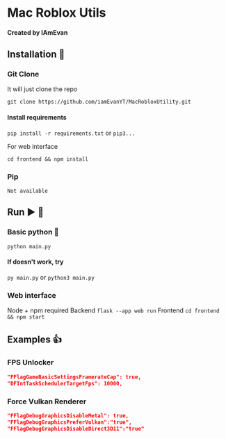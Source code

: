 # Mac Roblox Utils

#### Created by IAmEvan

## Installation 🔽
### Git Clone
It will just clone the repo

`git clone https://github.com/iamEvanYT/MacRobloxUtility.git`

#### Install requirements

`pip install -r requirements.txt` or `pip3...`

For web interface

`cd frontend && npm install`

### Pip
`Not available`

## Run ▶️ 🚀
### Basic python 🐍

`python main.py`

#### If doesn't work, try
`py main.py` or
`python3 main.py`

### Web interface
Node + npm required
Backend
`flask --app web run`
Frontend 
`cd frontend && npm start`

## Examples 👍
### FPS Unlocker
```json 
"FFlagGameBasicSettingsFramerateCap": true,
"DFIntTaskSchedulerTargetFps": 10000,
```
### Force Vulkan Renderer
```json 
"FFlagDebugGraphicsDisableMetal": true,
"FFlagDebugGraphicsPreferVulkan":"true",
"FFlagDebugGraphicsDisableDirect3D11":"true"
```